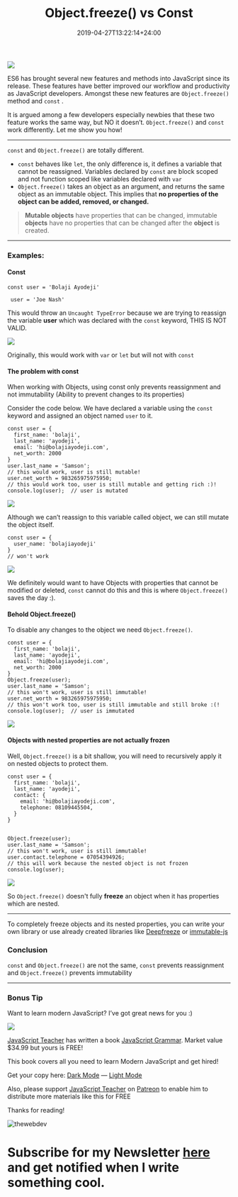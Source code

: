 ﻿---
title: "Object.freeze() vs Const"
date: 2019-04-27T13:22:14+24:00
draft: false
type: "post"
tags: ["javascript", "es6", "objects"]
---


![](https://cdn-images-1.medium.com/max/800/1*JaXLkOnChRrhugh6jlQS7A.png)

ES6 has brought several new features and methods into JavaScript since its
release. These features have better improved our workflow and productivity as
JavaScript developers. Amongst these new features are `Object.freeze()` method
and `const` .

It is argued among a few developers especially newbies that these two feature
works the same way, but NO it doesn’t. `Object.freeze()` and `const` work
differently. Let me show you how!

*****

`const` and `Object.freeze()` are totally different.

* `const` behaves like `let`, the only difference is, it defines a variable that
cannot be reassigned. Variables declared by `const` are block scoped and not
function scoped like variables declared with `var`
* `Object.freeze()` takes an object as an argument, and returns the same object as
an immutable object. This implies that **no properties of the object can be
added, removed, or changed.**

> **Mutable objects** have properties that can be changed, immutable **objects**
> have no properties that can be changed after the **object** is created.

*****

### Examples:

#### Const

    const user = 'Bolaji Ayodeji'

     user = 'Joe Nash'

This would throw an `Uncaught TypeError` because we are trying to reassign the
variable **user** which was declared with the `const` keyword, THIS IS NOT
VALID.

![](https://cdn-images-1.medium.com/max/800/1*fkm8tv7a1jdhQSWa1Hl5tg.png)

Originally, this would work with `var` or `let` but will not with `const`

#### The problem with const

When working with Objects, using const only prevents reassignment and not
immutability (Ability to prevent changes to its properties)

Consider the code below. We have declared a variable using the `const` keyword
and assigned an object named `user` to it.

```
const user = {
  first_name: 'bolaji',
  last_name: 'ayodeji',
  email: 'hi@bolajiayodeji.com',
  net_worth: 2000
}
user.last_name = 'Samson';
// this would work, user is still mutable!
user.net_worth = 983265975975950;
// this would work too, user is still mutable and getting rich :)!
console.log(user);  // user is mutated
```

![](https://cdn-images-1.medium.com/max/800/1*fXjTs7lGxDXd3bFv2rF1Vg.png)

Although we can’t reassign to this variable called object, we can still mutate
the object itself.

```
const user = {
  user_name: 'bolajiayodeji'
}
// won't work
```

![](https://cdn-images-1.medium.com/max/800/1*hxSHWKuB8nopFHif_ETW9g.png)

We definitely would want to have Objects with properties that cannot be modified
or deleted, `const` cannot do this and this is where `Object.freeze()` saves the
day :).

#### Behold Object.freeze()

To disable any changes to the object we need `Object.freeze()`.

```
const user = {
  first_name: 'bolaji',
  last_name: 'ayodeji',
  email: 'hi@bolajiayodeji.com',
  net_worth: 2000
}
Object.freeze(user);
user.last_name = 'Samson';
// this won't work, user is still immutable!
user.net_worth = 983265975975950;
// this won't work too, user is still immutable and still broke :(!
console.log(user);  // user is immutated
```


![](https://cdn-images-1.medium.com/max/800/1*uiv64RdHsencUe9ZKptrbw.png)

#### Objects with nested properties are not actually frozen

Well, `Object.freeze()` is a bit shallow, you will need to recursively apply it
on nested objects to protect them.

```
const user = {
  first_name: 'bolaji',
  last_name: 'ayodeji',
  contact: {
    email: 'hi@bolajiayodeji.com',
    telephone: 08109445504,
  }
}


Object.freeze(user);
user.last_name = 'Samson';
// this won't work, user is still immutable!
user.contact.telephone = 07054394926;
// this will work because the nested object is not frozen
console.log(user);
```

![](https://cdn-images-1.medium.com/max/800/1*xL0vmY5YC7n3hq5SfIT-Vg.png)

So `Object.freeze()` doesn't fully **freeze** an object when it has properties
which are nested.

*****

To completely freeze objects and its nested properties, you can write your own
library or use already created libraries like
[Deepfreeze](https://github.com/substack/deep-freeze) or
[immutable-js](https://github.com/immutable-js/immutable-js)

### Conclusion

`const` and `Object.freeze()` are not the same, `const` prevents reassignment
and `Object.freeze()` prevents immutability

*****

### Bonus Tip

Want to learn modern JavaScript? I’ve got great news for you :)

![](https://cdn-images-1.medium.com/max/800/1*Daw2qsmEpLjth1ko-vRyfg.png)

[JavaScript Teacher](https://medium.com/u/6727c1eb71f8) has written a book
[JavaScript Grammar](http://www.javascriptgrammar.com/?v=ABC). Market value
$34.99 but yours is FREE!

This book covers all you need to learn Modern JavaScript and get hired!

Get your copy here: [Dark Mode](http://www.javascriptgrammar.com/dark/) — [Light
Mode](http://www.javascriptgrammar.com/)

Also, please support [JavaScript Teacher](https://medium.com/u/6727c1eb71f8) on
[Patreon](https://www.patreon.com/js_tut?v=1) to enable him to distribute more
materials like this for FREE

Thanks for reading!


![thewebdev](https://res.cloudinary.com/iambeejayayo/image/upload/c_scale,w_100/v1547954566/fav-500.png)

# Subscribe for my Newsletter [here](https://eepurl.com/geCCfL) and get notified when I write something cool.